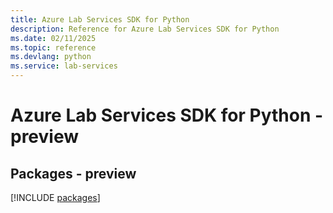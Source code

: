 ```yaml
---
title: Azure Lab Services SDK for Python
description: Reference for Azure Lab Services SDK for Python
ms.date: 02/11/2025
ms.topic: reference
ms.devlang: python
ms.service: lab-services
---
```

# Azure Lab Services SDK for Python - preview
## Packages - preview
[!INCLUDE [packages](lab-services-index.md)]